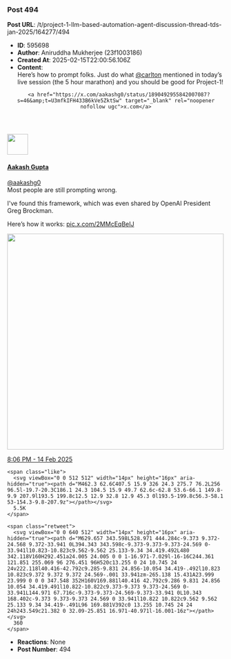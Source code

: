 ### Post 494
**Post URL**: /t/project-1-llm-based-automation-agent-discussion-thread-tds-jan-2025/164277/494
- **ID**: 595698
- **Author**: Aniruddha Mukherjee (23f1003186)
- **Created At**: 2025-02-15T22:00:56.106Z
- **Content**:  
  Here’s how to prompt folks. Just do what <a class="mention" href="/u/carlton">@carlton</a> mentioned in today’s live session (the 5 hour marathon) and you should be good for Project-1!
<aside class="onebox twitterstatus" data-onebox-src="https://x.com/aakashg0/status/1890492955842007087?s=46&amp;t=U3mfkIFH433B6kVe5ZktSw">
  <header class="source">

      <a href="https://x.com/aakashg0/status/1890492955842007087?s=46&amp;t=U3mfkIFH433B6kVe5ZktSw" target="_blank" rel="noopener nofollow ugc">x.com</a>
  </header>

  <article class="onebox-body">
    <img src="https://europe1.discourse-cdn.com/flex013/uploads/iitm/original/3X/6/7/67f2a2d0db391947304ab4e006d7ea42c3b8850d.jpeg" class="thumbnail onebox-avatar" data-dominant-color="7A7879" width="48" height="48">
<h4><a href="https://x.com/aakashg0/status/1890492955842007087?s=46&amp;t=U3mfkIFH433B6kVe5ZktSw" target="_blank" rel="noopener nofollow ugc">Aakash Gupta</a></h4>
<div class="twitter-screen-name"><a href="https://x.com/aakashg0/status/1890492955842007087?s=46&amp;t=U3mfkIFH433B6kVe5ZktSw" target="_blank" rel="noopener nofollow ugc">@aakashg0</a></div>

<div class="tweet">
  <span class="tweet-description">Most people are still prompting wrong.

I've found this framework, which was even shared by OpenAI President Greg Brockman.

Here’s how it works: <a target="_blank" href="https://x.com/aakashg0/status/1890492955842007087/photo/1" rel="noopener nofollow ugc">pic.x.com/2MMcEqBeIJ</a><div class="aspect-image-full-size" style="--aspect-ratio:502/500;"><img class="tweet-image" src="https://europe1.discourse-cdn.com/flex013/uploads/iitm/optimized/3X/c/e/ce7a62f2fa1f33758771e9ef57dd90fe2d98b09d_2_502x500.jpeg" data-dominant-color="333334" width="502" height="500"></div></span>
</div>

<div class="date">
  <a href="https://x.com/aakashg0/status/1890492955842007087?s=46&amp;t=U3mfkIFH433B6kVe5ZktSw" class="timestamp" target="_blank" rel="noopener nofollow ugc">8:06 PM - 14 Feb 2025</a>

    <span class="like">
      <svg viewBox="0 0 512 512" width="14px" height="16px" aria-hidden="true"><path d="M462.3 62.6C407.5 15.9 326 24.3 275.7 76.2L256 96.5l-19.7-20.3C186.1 24.3 104.5 15.9 49.7 62.6c-62.8 53.6-66.1 149.8-9.9 207.9l193.5 199.8c12.5 12.9 32.8 12.9 45.3 0l193.5-199.8c56.3-58.1 53-154.3-9.8-207.9z"></path></svg>
      5.5K
    </span>

    <span class="retweet">
      <svg viewBox="0 0 640 512" width="14px" height="16px" aria-hidden="true"><path d="M629.657 343.598L528.971 444.284c-9.373 9.372-24.568 9.372-33.941 0L394.343 343.598c-9.373-9.373-9.373-24.569 0-33.941l10.823-10.823c9.562-9.562 25.133-9.34 34.419.492L480 342.118V160H292.451a24.005 24.005 0 0 1-16.971-7.029l-16-16C244.361 121.851 255.069 96 276.451 96H520c13.255 0 24 10.745 24 24v222.118l40.416-42.792c9.285-9.831 24.856-10.054 34.419-.492l10.823 10.823c9.372 9.372 9.372 24.569-.001 33.941zm-265.138 15.431A23.999 23.999 0 0 0 347.548 352H160V169.881l40.416 42.792c9.286 9.831 24.856 10.054 34.419.491l10.822-10.822c9.373-9.373 9.373-24.569 0-33.941L144.971 67.716c-9.373-9.373-24.569-9.373-33.941 0L10.343 168.402c-9.373 9.373-9.373 24.569 0 33.941l10.822 10.822c9.562 9.562 25.133 9.34 34.419-.491L96 169.881V392c0 13.255 10.745 24 24 24h243.549c21.382 0 32.09-25.851 16.971-40.971l-16.001-16z"></path></svg>
      360
    </span>
</div>

  </article>

  <div class="onebox-metadata">
    
    
  </div>

  <div style="clear: both"></div>
</aside>

- **Reactions**: None
- **Post Number**: 494

